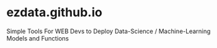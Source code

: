 # ezdata.github.io

Simple Tools For WEB Devs to Deploy Data-Science / Machine-Learning Models and Functions
